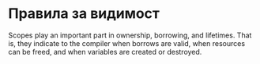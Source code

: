 # Правила за видимост 

Scopes play an important part in ownership, borrowing, and lifetimes.
That is, they indicate to the compiler when borrows are valid, when 
resources can be freed, and when variables are created or destroyed.
